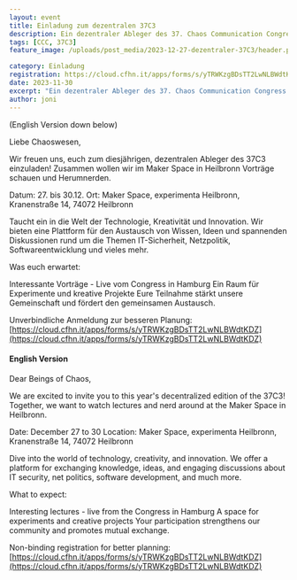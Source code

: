 ```yaml
---
layout: event
title: Einladung zum dezentralen 37C3
description: Ein dezentraler Ableger des 37. Chaos Communication Congress in Heilbronn
tags: [CCC, 37C3]
feature_image: /uploads/post_media/2023-12-27-dezentraler-37C3/header.png

category: Einladung
registration: https://cloud.cfhn.it/apps/forms/s/yTRWKzgBDsTT2LwNLBWdtKDZ
date: 2023-11-30
excerpt: "Ein dezentraler Ableger des 37. Chaos Communication Congress in Heilbronn"
author: joni
---
```

(English Version down below)

Liebe Chaoswesen,

Wir freuen uns, euch zum diesjährigen, dezentralen Ableger des 37C3 einzuladen! Zusammen wollen wir im Maker Space in Heilbronn Vorträge schauen und Herumnerden.

Datum: 27. bis 30.12.
Ort: Maker Space, experimenta Heilbronn, Kranenstraße 14, 74072 Heilbronn

Taucht ein in die Welt der Technologie, Kreativität und Innovation. Wir bieten eine Plattform für den Austausch von Wissen, Ideen und spannenden Diskussionen rund um die Themen IT-Sicherheit, Netzpolitik, Softwareentwicklung und vieles mehr.


Was euch erwartet:

Interessante Vorträge - Live vom Congress in Hamburg
Ein Raum für Experimente und kreative Projekte
Eure Teilnahme stärkt unsere Gemeinschaft und fördert den gemeinsamen Austausch. 

Unverbindliche Anmeldung zur besseren Planung: [https://cloud.cfhn.it/apps/forms/s/yTRWKzgBDsTT2LwNLBWdtKDZ](https://cloud.cfhn.it/apps/forms/s/yTRWKzgBDsTT2LwNLBWdtKDZ)


#### English Version

Dear Beings of Chaos,

We are excited to invite you to this year's decentralized edition of the 37C3! Together, we want to watch lectures and nerd around at the Maker Space in Heilbronn.

Date: December 27 to 30
Location: Maker Space, experimenta Heilbronn, Kranenstraße 14, 74072 Heilbronn

Dive into the world of technology, creativity, and innovation. We offer a platform for exchanging knowledge, ideas, and engaging discussions about IT security, net politics, software development, and much more.

What to expect:

Interesting lectures - live from the Congress in Hamburg
A space for experiments and creative projects
Your participation strengthens our community and promotes mutual exchange.

Non-binding registration for better planning: [https://cloud.cfhn.it/apps/forms/s/yTRWKzgBDsTT2LwNLBWdtKDZ](https://cloud.cfhn.it/apps/forms/s/yTRWKzgBDsTT2LwNLBWdtKDZ)

